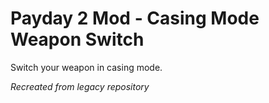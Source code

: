 # Payday 2 Mod - Casing Mode Weapon Switch

Switch your weapon in casing mode.

*Recreated from legacy repository*
